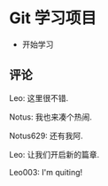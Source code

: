 # Git 学习项目

* 开始学习

## 评论

Leo: 这里很不错.

Notus: 我也来凑个热闹.

Notus629: 还有我阿.

Leo: 让我们开启新的篇章.

Leo003: I'm quiting!
